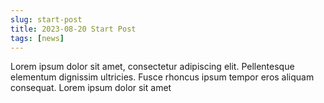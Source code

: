 ```yaml
---
slug: start-post
title: 2023-08-20 Start Post
tags: [news]
---
```


Lorem ipsum dolor sit amet, consectetur adipiscing elit. Pellentesque elementum dignissim ultricies. Fusce rhoncus ipsum tempor eros aliquam consequat. Lorem ipsum dolor sit amet
